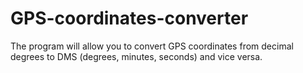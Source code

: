 # GPS-coordinates-converter
The program will allow you to convert GPS coordinates from decimal degrees to DMS (degrees, minutes, seconds) and vice versa.
